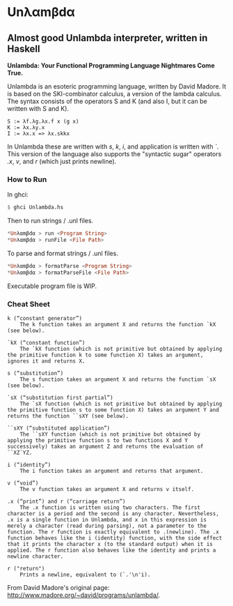 # Unλαmβdα
## Almost good Unlambda interpreter, written in Haskell

**Unlambda: Your Functional Programming Language Nightmares Come True.**

Unlambda is an esoteric programming language, written by David Madore. It is based on the SKI-combinator calculus, a version of the lambda calculus. The syntax consists of the operators S and K (and also I, but it can be written with S and K).

```
S := λf.λg.λx.f x (g x)
K := λx.λy.x
I := λx.x => λx.skkx
```

In Unlambda these are written with _s_, _k_, _i_, and application is written with _\`_. This version of the language also supports the "syntactic sugar" operators _.x_, _v_, and _r_ (which just prints newline).

### How to Run
In ghci:

```haskell
$ ghci Unlambda.hs
```

Then to run strings / .unl files.

```haskell
*Unλαmβdα > run <Program String>
*Unλαmβdα > runFile <File Path>
```

To parse and format strings / .unl files.

```haskell
*Unλαmβdα > formatParse <Program String>
*Unλαmβdα > formatParseFile <File Path>
```

Executable program file is WIP.

### Cheat Sheet
```
k (“constant generator”)
    The k function takes an argument X and returns the function `kX (see below).

`kX (“constant function”)
    The `kX function (which is not primitive but obtained by applying the primitive function k to some function X) takes an argument, ignores it and returns X.

s (“substitution”)
    The s function takes an argument X and returns the function `sX (see below).

`sX (“substitution first partial”)
    The `sX function (which is not primitive but obtained by applying the primitive function s to some function X) takes an argument Y and returns the function ``sXY (see below).

``sXY (“substituted application”)
    The ``sXY function (which is not primitive but obtained by applying the primitive function s to two functions X and Y successively) takes an argument Z and returns the evaluation of ``XZ`YZ.

i (“identity”)
    The i function takes an argument and returns that argument.

v (“void”)
    The v function takes an argument X and returns v itself.
    
.x (“print”) and r (“carriage return”)
    The .x function is written using two characters. The first character is a period and the second is any character. Nevertheless, .x is a single function in Unlambda, and x in this expression is merely a character (read during parsing), not a parameter to the function. The r function is exactly equivalent to .(newline). The .x function behaves like the i (identity) function, with the side effect that it prints the character x (to the standard output) when it is applied. The r function also behaves like the identity and prints a newline character.
    
r ("return")
    Prints a newline, equivalent to (`.'\n'i).
```

From David Madore's original page: <http://www.madore.org/~david/programs/unlambda/>.
